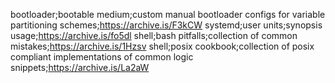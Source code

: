 bootloader;bootable medium;custom manual bootloader configs for variable partitioning schemes;https://archive.is/F3kCW
systemd;user units;synopsis usage;https://archive.is/fo5dl
shell;bash pitfalls;collection of common mistakes;https://archive.is/1Hzsv
shell;posix cookbook;collection of posix compliant implementations of common logic snippets;https://archive.is/La2aW
